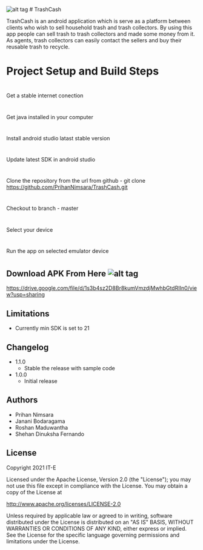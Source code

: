 ![alt tag](https://user-images.githubusercontent.com/29063580/116918567-b13e6080-ac6d-11eb-9502-589c9140a578.jpeg)  # TrashCash     

TrashCash is an android application which is serve as a platform between clients who wish to sell household trash and trash collectors. By using this app people can sell trash to trash collectors and made some money from it. As agents, trash collectors can easily contact the sellers and buy their reusable trash to recycle.

#





# Project Setup and Build Steps
#
Get a stable internet conection
#
Get java installed in your computer
#
Install android studio latast stable version
#
Update latest SDK in android studio




#
Clone the repository from the url from github - git clone https://github.com/PrihanNimsara/TrashCash.git
#
Checkout to branch - master
#
Select your device
#
Run the app on selected emulator device
#


## Download APK From Here  ![alt tag](https://api.bintray.com/packages/prihannimsara/KokisRepository/kokis/images/download.svg)

https://drive.google.com/file/d/1s3b4sz2D8Br8kumVmzdjMwhbGtdRIIn0/view?usp=sharing

## Limitations

- Currently min SDK is set to 21

## Changelog

- 1.1.0
    - Stable the release with sample code
- 1.0.0
    - Initial release

## Authors

- Prihan Nimsara
- Janani Bodaragama
- Roshan Maduwantha
- Shehan Dinuksha Fernando

## License

Copyright 2021 IT-E

Licensed under the Apache License, Version 2.0 (the "License"); you may not use this file except in compliance with the License. You may obtain a copy of the License at

http://www.apache.org/licenses/LICENSE-2.0

Unless required by applicable law or agreed to in writing, software distributed under the License is distributed on an "AS IS" BASIS, WITHOUT WARRANTIES OR CONDITIONS OF ANY KIND, either express or implied. See the License for the specific language governing permissions and limitations under the License.







